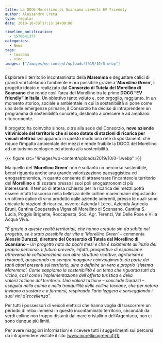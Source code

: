 ```yaml
---
title: La DOCG Morellino di Scansano diventa EV Friendly
author: Alessandro Creta
type: regular
date: 2019-10-09T17:16:14+00:00

timeline_notification:
  - 1570641377
categories:
  - News
tags:
  - toscana
  - vino
images: ["/images/wp-content/uploads/2019/10/0.webp"]
---
```

Esplorare il territorio incontaminato della **Maremma** e degustare calici di grandi vini tutelando l’ambiente è ora possibile grazie a ‘**_Morellino Green_**’, il progetto ideato e realizzato dal **Consorzio di Tutela del Morellino di Scansano** che rende così l’area del Morellino tra le prime **DOCG “EV friendly” in Italia**. Un obiettivo tanto voluto e, con orgoglio, raggiunto. In un momento storico, sociale e ambientale in cui la sostenibilità si pone come una delle emergenze primarie, il Consorzio ha deciso di intraprendere un programma di sostenibilità concreto, destinato a crescere e ad ampliarsi ulteriormente.&nbsp;

Il progetto ha coinvolto sinora, oltre alla sede del Consorzio, **nove aziende vitivinicole del territorio che si sono dotate di stazioni di ricarica per veicoli elettrici** sviluppando in questo modo una rete di spostamenti che riduce l’impatto ambientale dei mezzi e rende fruibile la DOCG del Morellino ad un turismo ecologico ed attento alla sostenibilità.&nbsp;


{{< figure src="/images/wp-content/uploads/2019/10/0-1.webp" >}}


Ma quello del ‘**Morellino Green**’ non è soltanto un percorso sostenibile, bensì riguarda anche una grande valorizzazione paesaggistica ed enogastronomica, in quanto consente di attraversare l’incantevole territorio del **Morellino** e di sostare presso i suoi poli enogastronomici più interessanti. Il tempo di attesa richiesto per la ricarica dei mezzi potrà essere infatti trascorso nella bellezza delle colline maremmane degustando un ottimo calice di vino prodotto dalle aziende aderenti, presso le quali sono ubicate le stazioni di ricarica, ovvero: Azienda I Lecci, Azienda Agricola Bruni, Cantina Cooperativa Vignaioli Morellino di Scansano, Cantina S. Lucia, Poggio Brigante, Roccapesta, Soc. Agr. Terenzi, Val Delle Rose e Villa Acqua Viva.&nbsp;

“_È grazie a queste realtà territoriali, che hanno creduto sin da subito nel progetto, se è stato possibile dar vita a ‘Morellino Green_’ – commenta **Alessio Durazzi**, **direttore del Consorzio di Tutela del Morellino di Scansano** – _Un progetto nato da pochi mesi e che è solamente all’inizio del proprio percorso. Il futuro prevede, infatti, prospettive di espansione attraverso la collaborazione con altre strutture ricettive, agriturismi e ristoranti, auspicando un sempre maggiore coinvolgimento da parte dei tanti attori presenti sul territorio, sino a definire un vero e proprio ‘sistema Maremma’. Come sappiamo la sostenibilità è un tema che riguarda tutti da vicino, così come l’implementazione dell’offerta turistica e della valorizzazione del territorio. Una valorizzazione – conclude Durazzi – eseguita nella calma e nella tranquillità delle colline toscane, che per natura invitano a sostare e a fermarsi, respirando l’aria leggera e sorseggiando i suoi vini d’eccellenza_”.&nbsp;

Per tutti i possessori di veicoli elettrici che hanno voglia di trascorrere un periodo di relax immersi in questo incontaminato territorio, circondati da verdi colline non troppo distanti dal mare cristallino dell’Argentario, non ci sono dunque più limiti.

Per avere maggiori informazioni e ricevere tutti i suggerimenti sui percorsi da intraprendere visitate il sito [www.morellinogreen.it][1]

 [1]: http://www.morellinogreen.it
